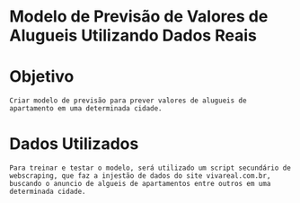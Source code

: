 # Modelo de Previsão de Valores de Alugueis Utilizando Dados Reais

# Objetivo
    Criar modelo de previsão para prever valores de alugueis de apartamento em uma determinada cidade.

# Dados Utilizados
    Para treinar e testar o modelo, será utilizado um script secundário de webscraping, que faz a injestão de dados do site vivareal.com.br, buscando o anuncio de algueis de apartamentos entre outros em uma determinada cidade.

